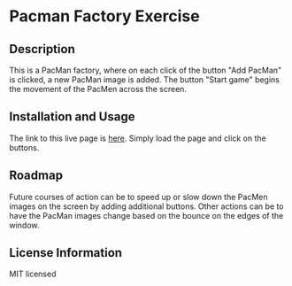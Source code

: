 # Pacman Factory Exercise

## Description
This is a PacMan factory, where on each click of the button "Add PacMan" is clicked, a new PacMan image is added. 
The button "Start game" begins the movement of the PacMen across the screen. 

## Installation and Usage
The link to this live page is [here](vghsieh.github.io/pacman-factory). Simply load the page and click on the buttons.

## Roadmap
Future courses of action can be to speed up or slow down the PacMen images on the screen by adding additional buttons. 
Other actions can be to have the PacMan images change based on the bounce on the edges of the window.

## License Information

MIT licensed
